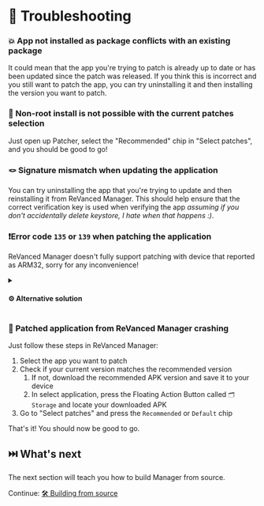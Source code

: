 # 🛟 Troubleshooting

### 💥 App not installed as package conflicts with an existing package

It could mean that the app you're trying to patch is already up to date or has been updated since the patch was released. If you think this is incorrect and you still want to patch the app, you can try uninstalling it and then installing the version you want to patch.

### 🚫 Non-root install is not possible with the current patches selection

Just open up Patcher, select the "Recommended" chip in "Select patches", and you should be good to go!

### 🪢 Signature mismatch when updating the application

You can try uninstalling the app that you're trying to update and then reinstalling it from ReVanced Manager. This should help ensure that the correct verification key is used when verifying the app *assuming if you don't accidentally delete keystore, I hate when that happens :)*.

### ❗️Error code `135` or `139` when patching the application

ReVanced Manager doesn't fully support patching with device that reported as ARM32, sorry for any inconvenience!

<details>
<summary><h4>⚙️ Alternative solution</h4></summary>

You can try using [ReVanced CLI](https://github.com/revanced/revanced-cli) to patch the application, consider reading the first [documentation](https://github.com/revanced/revanced-cli/blob/main/docs/README.md) or ask some questions in our official [Discord server](https://discord.gg/revanced)!

> **Warning**: We don't recommend that you download prebuilt APK from internet as they can be malicious.

</details>

### 🚨 Patched application from ReVanced Manager crashing

Just follow these steps in ReVanced Manager:

1. Select the app you want to patch
2. Check if your current version matches the recommended version
   1. If not, download the recommended APK version and save it to your device
   2. In select application, press the Floating Action Button called `🗂️ Storage` and locate your downloaded APK
3. Go to "Select patches" and press the `Recommended` or `Default` chip

That's it! You should now be good to go.

## ⏭️ What's next
The next section will teach you how to build Manager from source.

Continue: [🛠 Building from source](5_building-from-source.md)
